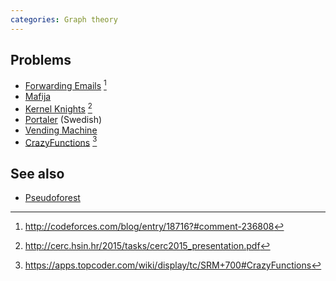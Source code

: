 ```yaml
---
categories: Graph theory
---
```


## Problems
- [Forwarding Emails](https://onlinejudge.org/external/124/12442.pdf) [^3]
- [Mafija](https://open.kattis.com/problems/mafija)
- [Kernel Knights](http://cerc.hsin.hr/2015/tasks/cerc2015_problems.pdf) [^2]
- [Portaler](https://po.kattis.com/problems/portaler) (Swedish)
- [Vending Machine](https://open.kattis.com/submissions/1726415)
- [CrazyFunctions](https://community.topcoder.com/stat?c=problem_statement&pm=14266) [^1]

## See also
- [Pseudoforest]()

[^1]: <https://apps.topcoder.com/wiki/display/tc/SRM+700#CrazyFunctions>
[^2]: <http://cerc.hsin.hr/2015/tasks/cerc2015_presentation.pdf>
[^3]: <http://codeforces.com/blog/entry/18716?#comment-236808>